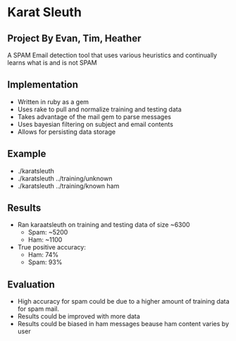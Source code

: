# Karat Sleuth
## Project By Evan, Tim, Heather


A SPAM Email detection tool that uses various heuristics and continually learns
what is and is not SPAM


## Implementation

* Written in ruby as a gem
* Uses rake to pull and normalize training and testing data
* Takes advantage of the mail gem to parse messages
* Uses bayesian filtering on subject and email contents
* Allows for persisting data storage


## Example

 * ./karatsleuth
 * ./karatsleuth ../training/unknown
 * ./karatsleuth ../training/known ham


## Results

 * Ran karaatsleuth on training and testing data of size ~6300
   * Spam: ~5200
   * Ham:  ~1100
 * True positive accuracy:
   * Ham:  74%
   * Spam: 93%


## Evaluation

 * High accuracy for spam could be due to a higher amount of training data for
 spam mail.
 * Results could be improved with more data
 * Results could be biased in ham messages beause ham content varies by user
